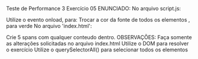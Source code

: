 Teste de Performance 3
Exercício 05
ENUNCIADO:
No arquivo script.js:

Utilize o evento onload, para:
Trocar a cor da fonte de todos os elementos <span>, para verde
No arquivo 'index.html':

Crie 5 spans com qualquer conteudo dentro.
OBSERVAÇÕES:
Faça somente as alterações solicitadas no arquivo index.html
Utilize o DOM para resolver o exercício
Utilize o querySelectorAll() para selecionar todos os elementos